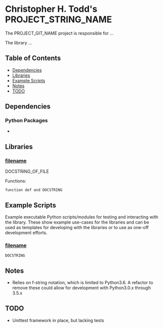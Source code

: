 # Christopher H. Todd's PROJECT_STRING_NAME

The PROJECT_GIT_NAME project is responsible for ...

The library ...

## Table of Contents

- [Dependencies](#dependencies)
- [Libraries](#libraries)
- [Example Scripts](#example-scripts)
- [Notes](#notes)
- [TODO](#todo)

## Dependencies

### Python Packages

-

## Libraries

### [filename](link_to_file)

DOCSTRING_OF_FILE

Functions:

```
function def and DOCSTRING
```

## Example Scripts

Example executable Python scripts/modules for testing and interacting with the library. These show example use-cases for the libraries and can be used as templates for developing with the libraries or to use as one-off development efforts.

### [filename](link_to_file)

```
DOCSTRING
```

## Notes

 - Relies on f-string notation, which is limited to Python3.6.  A refactor to remove these could allow for development with Python3.0.x through 3.5.x

## TODO

 - Unittest framework in place, but lacking tests

